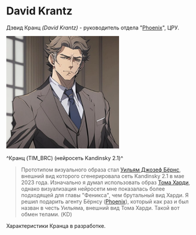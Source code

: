 # David Krantz

Дэвид Кранц *(David Krantz)* - руководитель отдела "[Phoenix](./phoenix-team.md)", ЦРУ.

<img src="./img/krantz.png" alt="Кранц (TIM_BRC) (нейросеть Kandinsky 2.1)" style="height: 300px;"/>

^Кранц (TIM_BRC) (нейросеть Kandinsky 2.1)^

>Прототипом визуального образа стал [Уильям Джозеф Бёрнс](https://ru.wikipedia.org/wiki/%D0%91%D1%91%D1%80%D0%BD%D1%81,_%D0%A3%D0%B8%D0%BB%D1%8C%D1%8F%D0%BC_%D0%94%D0%B6%D0%BE%D0%B7%D0%B5%D1%84),
внешний вид которого сгенерировала сеть Kandinsky 2.1 в мае 2023 года. Изначально я думал использовать образ [Тома Харди](https://ru.wikipedia.org/wiki/%D0%A5%D0%B0%D1%80%D0%B4%D0%B8,_%D0%A2%D0%BE%D0%BC),
однако визуализация нейросети мне показалась более подходящей для главы "Феникса", чем брутальный вид Харди. Я решил
подарить агенту Бёрнсу ([Phoenix](./phoenix-team.md)), который как раз и был назван в честь Уильяма, внешний вид
Тома Харди. Такой вот обмен телами. (KD)

Характеристики Кранца в разработке.
